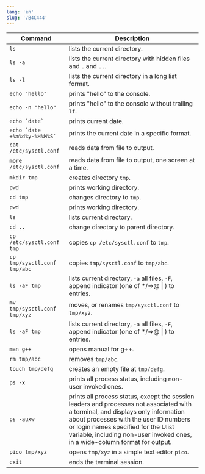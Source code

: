 ```yaml
---
lang: 'en'
slug: '/B4C444'
---
```


| Command                         | Description                                                                                                                                                                                                                                                                                      |
| ------------------------------- | ------------------------------------------------------------------------------------------------------------------------------------------------------------------------------------------------------------------------------------------------------------------------------------------------ |
| `ls`                            | lists the current directory.                                                                                                                                                                                                                                                                     |
| `ls -a`                         | lists the current directory with hidden files and `.` and `..`.                                                                                                                                                                                                                                  |
| `ls -l`                         | lists the current directory in a long list format.                                                                                                                                                                                                                                               |
| `echo "hello"`                  | prints "hello" to the console.                                                                                                                                                                                                                                                                   |
| `echo -n "hello"`               | prints "hello" to the console without trailing `lf`.                                                                                                                                                                                                                                             |
| ``echo `date` ``                | prints current date.                                                                                                                                                                                                                                                                             |
| ``echo `date +%m%d%y-%H%M%S` `` | prints the current date in a specific format.                                                                                                                                                                                                                                                    |
| `cat /etc/sysctl.conf`          | reads data from file to output.                                                                                                                                                                                                                                                                  |
| `more /etc/sysctl.conf`         | reads data from file to output, one screen at a time.                                                                                                                                                                                                                                            |
| `mkdir tmp`                     | creates directory `tmp`.                                                                                                                                                                                                                                                                         |
| `pwd`                           | prints working directory.                                                                                                                                                                                                                                                                        |
| `cd tmp`                        | changes directory to `tmp`.                                                                                                                                                                                                                                                                      |
| `pwd`                           | prints working directory.                                                                                                                                                                                                                                                                        |
| `ls`                            | lists current directory.                                                                                                                                                                                                                                                                         |
| `cd ..`                         | change directory to parent directory.                                                                                                                                                                                                                                                            |
| `cp /etc/sysctl.conf tmp`       | copies `cp /etc/sysctl.conf` to `tmp`.                                                                                                                                                                                                                                                           |
| `cp tmp/sysctl.conf tmp/abc`    | copies `tmp/sysctl.conf` to `tmp/abc`.                                                                                                                                                                                                                                                           |
| `ls -aF tmp`                    | lists current directory, `-a` all files, `-F`, append indicator (one of \*/=>@ \| ) to entries.                                                                                                                                                                                                  |
| `mv tmp/sysctl.conf tmp/xyz`    | moves, or renames `tmp/sysctl.conf` to `tmp/xyz`.                                                                                                                                                                                                                                                |
| `ls -aF tmp`                    | lists current directory, `-a` all files, `-F`, append indicator (one of \*/=>@ \| ) to entries.                                                                                                                                                                                                  |
| `man g++`                       | opens manual for g++.                                                                                                                                                                                                                                                                            |
| `rm tmp/abc`                    | removes `tmp/abc`.                                                                                                                                                                                                                                                                               |
| `touch tmp/defg`                | creates an empty file at `tmp/defg`.                                                                                                                                                                                                                                                             |
| `ps -x`                         | prints all process status, including non-user invoked ones.                                                                                                                                                                                                                                      |
| `ps -auxw`                      | prints all process status, except the session leaders and processes not associated with a terminal, and displays only information about processes with the user ID numbers or login names specified for the Ulist variable, including non-user invoked ones, in a wide-column format for output. |
| `pico tmp/xyz`                  | opens `tmp/xyz` in a simple text editor `pico`.                                                                                                                                                                                                                                                  |
| `exit`                          | ends the terminal session.                                                                                                                                                                                                                                                                       |
